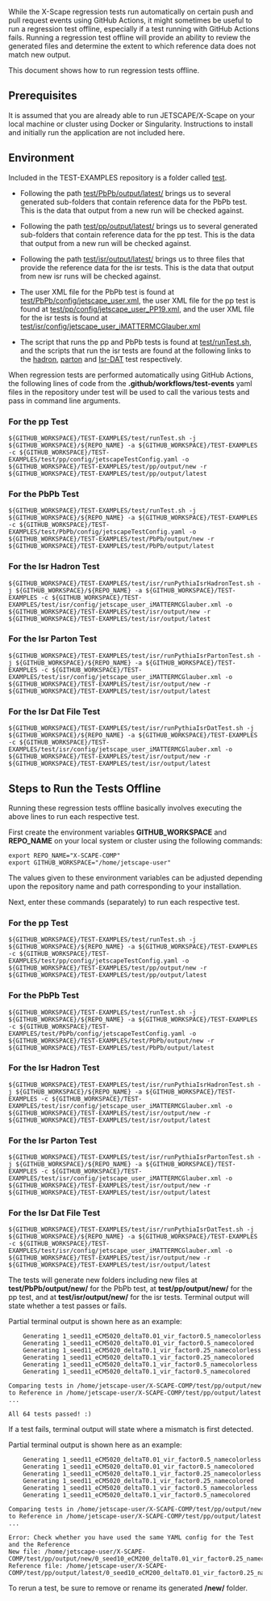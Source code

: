 While the X-Scape regression tests run automatically on certain push and pull request events using GitHub Actions, it might sometimes be useful to run a regression test offline, especially if a test running with GitHub Actions fails.  Running a regression test offline will provide an ability to review the generated files and determine the extent to which reference data does not match new output.

This document shows how to run regression tests offline.

## Prerequisites

It is assumed that you are already able to run JETSCAPE/X-Scape on your local machine or cluster using Docker or Singularity.  Instructions to install and initially run the application are not included here.

## Environment

Included in the TEST-EXAMPLES repository is a folder called [test](https://github.com/JETSCAPE/TEST-EXAMPLES/tree/main/test).

* Following the path [test/PbPb/output/latest/](https://github.com/JETSCAPE/TEST-EXAMPLES/tree/main/test/PbPb/output/latest) brings us to several generated sub-folders that contain reference data for the PbPb test.  This is the data that output from a new run will be checked against.

* Following the path [test/pp/output/latest/](https://github.com/JETSCAPE/TEST-EXAMPLES/tree/main/test/pp/output/latest) brings us to several generated sub-folders that contain reference data for the pp test.  This is the data that output from a new run will be checked against.

* Following the path [test/isr/output/latest/](https://github.com/JETSCAPE/TEST-EXAMPLES/tree/main/test/isr/output/latest) brings us to three files that provide the reference data for the isr tests.  This is the data that output from new isr runs will be checked against.

* The user XML file for the PbPb test is found at [test/PbPb/config/jetscape_user.xml](https://github.com/JETSCAPE/TEST-EXAMPLES/blob/main/test/PbPb/config/jetscape_user.xml), the user XML file for the pp test is found at [test/pp/config/jetscape_user_PP19.xml](https://github.com/JETSCAPE/TEST-EXAMPLES/blob/main/test/pp/config/jetscape_user_PP19.xml), and the user XML file for the isr tests is found at [test/isr/config/jetscape_user_iMATTERMCGlauber.xml](https://github.com/JETSCAPE/TEST-EXAMPLES/blob/main/test/isr/config/jetscape_user_iMATTERMCGlauber.xml)

* The script that runs the pp and PbPb tests is found at [test/runTest.sh](https://github.com/JETSCAPE/TEST-EXAMPLES/blob/main/test/runTest.sh), and the scripts that run the isr tests are found at the following links to the [hadron](https://github.com/JETSCAPE/TEST-EXAMPLES/blob/main/test/isr/runPythiaIsrHadronTest.sh), [parton](https://github.com/JETSCAPE/TEST-EXAMPLES/blob/main/test/isr/runPythiaIsrPartonTest.sh) and [Isr-DAT](https://github.com/JETSCAPE/TEST-EXAMPLES/blob/main/test/isr/runPythiaIsrDatTest.sh) test respectively.

When regression tests are performed automatically using GitHub Actions, the following lines of code from the **.github/workflows/test-events** yaml files in the repository under test will be used to call the various tests and pass in command line arguments.

### For the pp Test
```
${GITHUB_WORKSPACE}/TEST-EXAMPLES/test/runTest.sh -j ${GITHUB_WORKSPACE}/${REPO_NAME} -a ${GITHUB_WORKSPACE}/TEST-EXAMPLES -c ${GITHUB_WORKSPACE}/TEST-EXAMPLES/test/pp/config/jetscapeTestConfig.yaml -o ${GITHUB_WORKSPACE}/TEST-EXAMPLES/test/pp/output/new -r ${GITHUB_WORKSPACE}/TEST-EXAMPLES/test/pp/output/latest
```

### For the PbPb Test
```
${GITHUB_WORKSPACE}/TEST-EXAMPLES/test/runTest.sh -j ${GITHUB_WORKSPACE}/${REPO_NAME} -a ${GITHUB_WORKSPACE}/TEST-EXAMPLES -c ${GITHUB_WORKSPACE}/TEST-EXAMPLES/test/PbPb/config/jetscapeTestConfig.yaml -o ${GITHUB_WORKSPACE}/TEST-EXAMPLES/test/PbPb/output/new -r ${GITHUB_WORKSPACE}/TEST-EXAMPLES/test/PbPb/output/latest
```

### For the Isr Hadron Test
```
${GITHUB_WORKSPACE}/TEST-EXAMPLES/test/isr/runPythiaIsrHadronTest.sh -j ${GITHUB_WORKSPACE}/${REPO_NAME} -a ${GITHUB_WORKSPACE}/TEST-EXAMPLES -c ${GITHUB_WORKSPACE}/TEST-EXAMPLES/test/isr/config/jetscape_user_iMATTERMCGlauber.xml -o ${GITHUB_WORKSPACE}/TEST-EXAMPLES/test/isr/output/new -r ${GITHUB_WORKSPACE}/TEST-EXAMPLES/test/isr/output/latest
```

### For the Isr Parton Test
```
${GITHUB_WORKSPACE}/TEST-EXAMPLES/test/isr/runPythiaIsrPartonTest.sh -j ${GITHUB_WORKSPACE}/${REPO_NAME} -a ${GITHUB_WORKSPACE}/TEST-EXAMPLES -c ${GITHUB_WORKSPACE}/TEST-EXAMPLES/test/isr/config/jetscape_user_iMATTERMCGlauber.xml -o ${GITHUB_WORKSPACE}/TEST-EXAMPLES/test/isr/output/new -r ${GITHUB_WORKSPACE}/TEST-EXAMPLES/test/isr/output/latest
```

### For the Isr Dat File Test
```
${GITHUB_WORKSPACE}/TEST-EXAMPLES/test/isr/runPythiaIsrDatTest.sh -j ${GITHUB_WORKSPACE}/${REPO_NAME} -a ${GITHUB_WORKSPACE}/TEST-EXAMPLES -c ${GITHUB_WORKSPACE}/TEST-EXAMPLES/test/isr/config/jetscape_user_iMATTERMCGlauber.xml -o ${GITHUB_WORKSPACE}/TEST-EXAMPLES/test/isr/output/new -r ${GITHUB_WORKSPACE}/TEST-EXAMPLES/test/isr/output/latest
```
## Steps to Run the Tests Offline

Running these regression tests offline basically involves executing the above lines to run each respective test.

First create the environment variables **GITHUB_WORKSPACE** and **REPO_NAME** on your local system or cluster using the following commands:

```
export REPO_NAME="X-SCAPE-COMP"
export GITHUB_WORKSPACE="/home/jetscape-user"   
```
The values given to these environment variables can be adjusted depending upon the repository name and path corresponding to your installation.

Next, enter these commands (separately) to run each respective test.

### For the pp Test
```
${GITHUB_WORKSPACE}/TEST-EXAMPLES/test/runTest.sh -j ${GITHUB_WORKSPACE}/${REPO_NAME} -a ${GITHUB_WORKSPACE}/TEST-EXAMPLES -c ${GITHUB_WORKSPACE}/TEST-EXAMPLES/test/pp/config/jetscapeTestConfig.yaml -o ${GITHUB_WORKSPACE}/TEST-EXAMPLES/test/pp/output/new -r ${GITHUB_WORKSPACE}/TEST-EXAMPLES/test/pp/output/latest
```

### For the PbPb Test
```
${GITHUB_WORKSPACE}/TEST-EXAMPLES/test/runTest.sh -j ${GITHUB_WORKSPACE}/${REPO_NAME} -a ${GITHUB_WORKSPACE}/TEST-EXAMPLES -c ${GITHUB_WORKSPACE}/TEST-EXAMPLES/test/PbPb/config/jetscapeTestConfig.yaml -o ${GITHUB_WORKSPACE}/TEST-EXAMPLES/test/PbPb/output/new -r ${GITHUB_WORKSPACE}/TEST-EXAMPLES/test/PbPb/output/latest
```

### For the Isr Hadron Test
```
${GITHUB_WORKSPACE}/TEST-EXAMPLES/test/isr/runPythiaIsrHadronTest.sh -j ${GITHUB_WORKSPACE}/${REPO_NAME} -a ${GITHUB_WORKSPACE}/TEST-EXAMPLES -c ${GITHUB_WORKSPACE}/TEST-EXAMPLES/test/isr/config/jetscape_user_iMATTERMCGlauber.xml -o ${GITHUB_WORKSPACE}/TEST-EXAMPLES/test/isr/output/new -r ${GITHUB_WORKSPACE}/TEST-EXAMPLES/test/isr/output/latest
```

### For the Isr Parton Test
```
${GITHUB_WORKSPACE}/TEST-EXAMPLES/test/isr/runPythiaIsrPartonTest.sh -j ${GITHUB_WORKSPACE}/${REPO_NAME} -a ${GITHUB_WORKSPACE}/TEST-EXAMPLES -c ${GITHUB_WORKSPACE}/TEST-EXAMPLES/test/isr/config/jetscape_user_iMATTERMCGlauber.xml -o ${GITHUB_WORKSPACE}/TEST-EXAMPLES/test/isr/output/new -r ${GITHUB_WORKSPACE}/TEST-EXAMPLES/test/isr/output/latest
```

### For the Isr Dat File Test
```
${GITHUB_WORKSPACE}/TEST-EXAMPLES/test/isr/runPythiaIsrDatTest.sh -j ${GITHUB_WORKSPACE}/${REPO_NAME} -a ${GITHUB_WORKSPACE}/TEST-EXAMPLES -c ${GITHUB_WORKSPACE}/TEST-EXAMPLES/test/isr/config/jetscape_user_iMATTERMCGlauber.xml -o ${GITHUB_WORKSPACE}/TEST-EXAMPLES/test/isr/output/new -r ${GITHUB_WORKSPACE}/TEST-EXAMPLES/test/isr/output/latest
```

The tests will generate new folders including new files at **test/PbPb/output/new/** for the PbPb test, at **test/pp/output/new/** for the pp test, and at **test/isr/output/new/** for the isr tests.  Terminal output will state whether a test passes or fails.

Partial terminal output is shown here as an example:
```
    Generating 1_seed11_eCM5020_deltaT0.01_vir_factor0.5_namecolorless
    Generating 1_seed11_eCM5020_deltaT0.01_vir_factor0.5_namecolored
    Generating 1_seed11_eCM5020_deltaT0.1_vir_factor0.25_namecolorless
    Generating 1_seed11_eCM5020_deltaT0.1_vir_factor0.25_namecolored
    Generating 1_seed11_eCM5020_deltaT0.1_vir_factor0.5_namecolorless
    Generating 1_seed11_eCM5020_deltaT0.1_vir_factor0.5_namecolored

Comparing tests in /home/jetscape-user/X-SCAPE-COMP/test/pp/output/new to Reference in /home/jetscape-user/X-SCAPE-COMP/test/pp/output/latest ...

All 64 tests passed! :)
```

If a test fails, terminal output will state where a mismatch is first detected.

Partial terminal output is shown here as an example:
```
    Generating 1_seed11_eCM5020_deltaT0.01_vir_factor0.5_namecolorless
    Generating 1_seed11_eCM5020_deltaT0.01_vir_factor0.5_namecolored
    Generating 1_seed11_eCM5020_deltaT0.1_vir_factor0.25_namecolorless
    Generating 1_seed11_eCM5020_deltaT0.1_vir_factor0.25_namecolored
    Generating 1_seed11_eCM5020_deltaT0.1_vir_factor0.5_namecolorless
    Generating 1_seed11_eCM5020_deltaT0.1_vir_factor0.5_namecolored

Comparing tests in /home/jetscape-user/X-SCAPE-COMP/test/pp/output/new to Reference in /home/jetscape-user/X-SCAPE-COMP/test/pp/output/latest ...

Error: Check whether you have used the same YAML config for the Test and the Reference
New file: /home/jetscape-user/X-SCAPE-COMP/test/pp/output/new/0_seed10_eCM200_deltaT0.01_vir_factor0.25_namecolored//test_out.hepmc
Reference file: /home/jetscape-user/X-SCAPE-COMP/test/pp/output/latest/0_seed10_eCM200_deltaT0.01_vir_factor0.25_namecolored/test_out.hepmc
```

To rerun a test, be sure to remove or rename its generated **/new/** folder.
